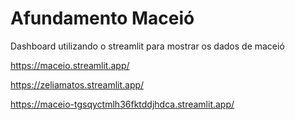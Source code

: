 # Afundamento Maceió

Dashboard utilizando o streamlit para mostrar os dados de maceió

https://maceio.streamlit.app/

https://zeliamatos.streamlit.app/

https://maceio-tgsqyctmlh36fktddjhdca.streamlit.app/
